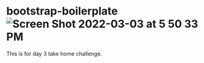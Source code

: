 # bootstrap-boilerplate![Screen Shot 2022-03-03 at 5 50 33 PM](https://user-images.githubusercontent.com/97430644/156683757-a978e684-4dab-4794-8835-a2c7328f3897.png)
This is for day 3 take home challenge.

